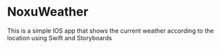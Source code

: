# NoxuWeather

This is a simple IOS app that shows the current weather according to the location using Swift and Storyboards
